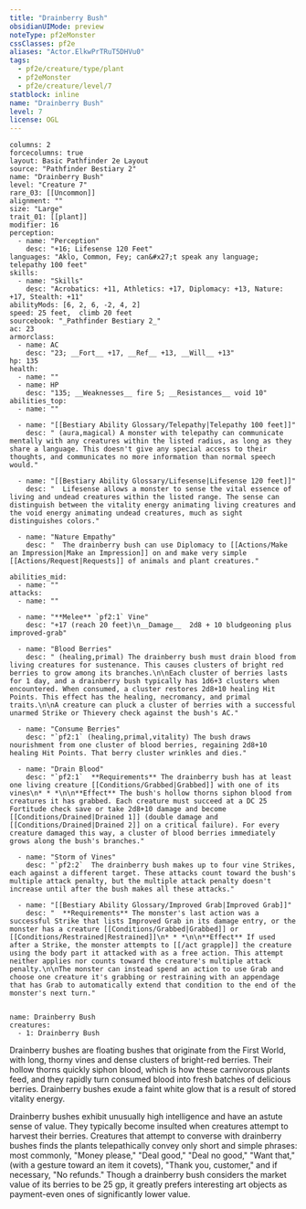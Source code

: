 ```yaml
---
title: "Drainberry Bush"
obsidianUIMode: preview
noteType: pf2eMonster
cssClasses: pf2e
aliases: "Actor.ElkwPrTRuT5DHVu0" 
tags:
  - pf2e/creature/type/plant
  - pf2eMonster
  - pf2e/creature/level/7
statblock: inline
name: "Drainberry Bush"
level: 7
license: OGL
---
```


```statblock
columns: 2
forcecolumns: true
layout: Basic Pathfinder 2e Layout
source: "Pathfinder Bestiary 2"
name: "Drainberry Bush"
level: "Creature 7"
rare_03: [[Uncommon]]
alignment: ""
size: "Large"
trait_01: [[plant]]
modifier: 16
perception:
  - name: "Perception"
    desc: "+16; Lifesense 120 Feet"
languages: "Aklo, Common, Fey; can&#x27;t speak any language; telepathy 100 feet"
skills:
  - name: "Skills"
    desc: "Acrobatics: +11, Athletics: +17, Diplomacy: +13, Nature: +17, Stealth: +11"
abilityMods: [6, 2, 6, -2, 4, 2]
speed: 25 feet,  climb 20 feet
sourcebook: "_Pathfinder Bestiary 2_"
ac: 23
armorclass:
  - name: AC
    desc: "23; __Fort__ +17, __Ref__ +13, __Will__ +13"
hp: 135
health:
  - name: ""
  - name: HP
    desc: "135; __Weaknesses__ fire 5; __Resistances__ void 10"
abilities_top:
  - name: ""

  - name: "[[Bestiary Ability Glossary/Telepathy|Telepathy 100 feet]]"
    desc: " (aura,magical) A monster with telepathy can communicate mentally with any creatures within the listed radius, as long as they share a language. This doesn't give any special access to their thoughts, and communicates no more information than normal speech would."

  - name: "[[Bestiary Ability Glossary/Lifesense|Lifesense 120 feet]]"
    desc: "  Lifesense allows a monster to sense the vital essence of living and undead creatures within the listed range. The sense can distinguish between the vitality energy animating living creatures and the void energy animating undead creatures, much as sight distinguishes colors."

  - name: "Nature Empathy"
    desc: "  The drainberry bush can use Diplomacy to [[Actions/Make an Impression|Make an Impression]] on and make very simple [[Actions/Request|Requests]] of animals and plant creatures."

abilities_mid:
  - name: ""
attacks:
  - name: ""

  - name: "**Melee** `pf2:1` Vine"
    desc: "+17 (reach 20 feet)\n__Damage__  2d8 + 10 bludgeoning plus improved-grab"

  - name: "Blood Berries"
    desc: " (healing,primal) The drainberry bush must drain blood from living creatures for sustenance. This causes clusters of bright red berries to grow among its branches.\n\nEach cluster of berries lasts for 1 day, and a drainberry bush typically has 1d6+3 clusters when encountered. When consumed, a cluster restores 2d8+10 healing Hit Points. This effect has the healing, necromancy, and primal traits.\n\nA creature can pluck a cluster of berries with a successful unarmed Strike or Thievery check against the bush's AC."

  - name: "Consume Berries"
    desc: "`pf2:1` (healing,primal,vitality) The bush draws nourishment from one cluster of blood berries, regaining 2d8+10 healing Hit Points. That berry cluster wrinkles and dies."

  - name: "Drain Blood"
    desc: "`pf2:1`  **Requirements** The drainberry bush has at least one living creature [[Conditions/Grabbed|Grabbed]] with one of its vines\n* * *\n\n**Effect** The bush's hollow thorns siphon blood from creatures it has grabbed. Each creature must succeed at a DC 25 Fortitude check save or take 2d8+10 damage and become [[Conditions/Drained|Drained 1]] (double damage and [[Conditions/Drained|Drained 2]] on a critical failure). For every creature damaged this way, a cluster of blood berries immediately grows along the bush's branches."

  - name: "Storm of Vines"
    desc: "`pf2:2`  The drainberry bush makes up to four vine Strikes, each against a different target. These attacks count toward the bush's multiple attack penalty, but the multiple attack penalty doesn't increase until after the bush makes all these attacks."

  - name: "[[Bestiary Ability Glossary/Improved Grab|Improved Grab]]"
    desc: "  **Requirements** The monster's last action was a successful Strike that lists Improved Grab in its damage entry, or the monster has a creature [[Conditions/Grabbed|Grabbed]] or [[Conditions/Restrained|Restrained]]\n* * *\n\n**Effect** If used after a Strike, the monster attempts to [[/act grapple]] the creature using the body part it attacked with as a free action. This attempt neither applies nor counts toward the creature's multiple attack penalty.\n\nThe monster can instead spend an action to use Grab and choose one creature it's grabbing or restraining with an appendage that has Grab to automatically extend that condition to the end of the monster's next turn."
 
```

```encounter-table
name: Drainberry Bush
creatures:
  - 1: Drainberry Bush
```



Drainberry bushes are floating bushes that originate from the First World, with long, thorny vines and dense clusters of bright-red berries. Their hollow thorns quickly siphon blood, which is how these carnivorous plants feed, and they rapidly turn consumed blood into fresh batches of delicious berries. Drainberry bushes exude a faint white glow that is a result of stored vitality energy.

Drainberry bushes exhibit unusually high intelligence and have an astute sense of value. They typically become insulted when creatures attempt to harvest their berries. Creatures that attempt to converse with drainberry bushes finds the plants telepathically convey only short and simple phrases: most commonly, "Money please," "Deal good," "Deal no good," "Want that," (with a gesture toward an item it covets), "Thank you, customer," and if necessary, "No refunds." Though a drainberry bush considers the market value of its berries to be 25 gp, it greatly prefers interesting art objects as payment-even ones of significantly lower value.
